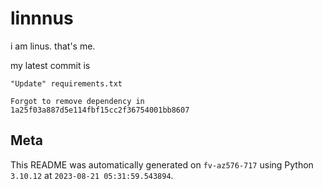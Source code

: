 # linnnus

i am linus. that's me.

my latest commit is

```
"Update" requirements.txt

Forgot to remove dependency in 1a25f03a887d5e114fbf15cc2f36754001bb8607
```

## Meta

This README was automatically generated on `fv-az576-717` using Python
`3.10.12` at `2023-08-21 05:31:59.543894`.
